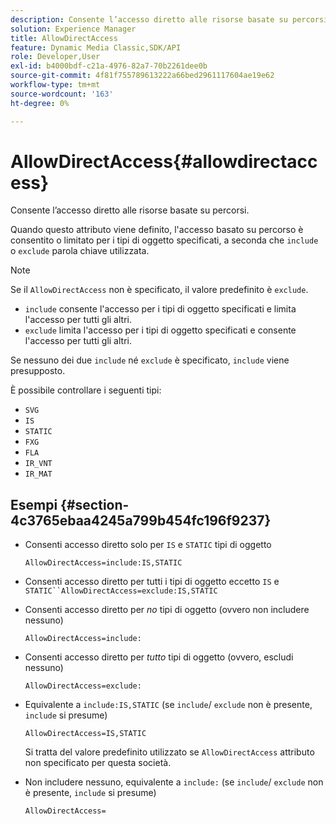 ```yaml
---
description: Consente l’accesso diretto alle risorse basate su percorsi.
solution: Experience Manager
title: AllowDirectAccess
feature: Dynamic Media Classic,SDK/API
role: Developer,User
exl-id: b4000bdf-c21a-4976-82a7-70b2261dee0b
source-git-commit: 4f81f755789613222a66bed2961117604ae19e62
workflow-type: tm+mt
source-wordcount: '163'
ht-degree: 0%

---
```


# AllowDirectAccess{#allowdirectaccess}

Consente l’accesso diretto alle risorse basate su percorsi.

Quando questo attributo viene definito, l&#39;accesso basato su percorso è consentito o limitato per i tipi di oggetto specificati, a seconda che `include` o `exclude` parola chiave utilizzata.

>[!NOTE]
>
>Se il `AllowDirectAccess` non è specificato, il valore predefinito è `exclude`.

* `include` consente l&#39;accesso per i tipi di oggetto specificati e limita l&#39;accesso per tutti gli altri.
* `exclude` limita l&#39;accesso per i tipi di oggetto specificati e consente l&#39;accesso per tutti gli altri.

Se nessuno dei due `include` né `exclude` è specificato, `include` viene presupposto.

È possibile controllare i seguenti tipi:

* `SVG`
* `IS`
* `STATIC`
* `FXG`
* `FLA`
* `IR_VNT`
* `IR_MAT`

## Esempi {#section-4c3765ebaa4245a799b454fc196f9237}

* Consenti accesso diretto solo per `IS` e `STATIC` tipi di oggetto

  `AllowDirectAccess=include:IS,STATIC`

* Consenti accesso diretto per tutti i tipi di oggetto eccetto `IS` e `STATIC``AllowDirectAccess=exclude:IS,STATIC`

* Consenti accesso diretto per *no* tipi di oggetto (ovvero non includere nessuno)

  `AllowDirectAccess=include:`

* Consenti accesso diretto per *tutto* tipi di oggetto (ovvero, escludi nessuno)

  `AllowDirectAccess=exclude:`

* Equivalente a `include:IS,STATIC` (se `include`/ `exclude` non è presente, `include` si presume)

  `AllowDirectAccess=IS,STATIC`

  Si tratta del valore predefinito utilizzato se `AllowDirectAccess` attributo non specificato per questa società.

* Non includere nessuno, equivalente a `include:` (se `include`/ `exclude` non è presente, `include` si presume)

  `AllowDirectAccess=`
